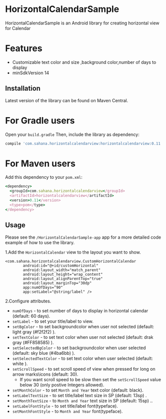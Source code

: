# HorizontalCalendarSample
HorizontalCalendarSample is an Android library for creating horizontal view for Calendar

# Features
- Customizable text color and size ,background color,number of days to display
- minSdkVersion 14

## Installation

Latest version of the library can be found on Maven Central.

# For Gradle users
Open your ```build.gradle``` Then, include the library as dependency:
```ruby
compile 'com.sahana.horizontalcalendarview:horizontalcalendarview:0.11'
```

# For Maven users
Add this dependency to your ```pom.xml```:
```ruby
<dependency>
  <groupId>com.sahana.horizontalcalendarview</groupId>
  <artifactId>horizontalcalendarview</artifactId>
  <version>0.11</version>
  <type>pom</type>
</dependency>
```
## Usage

Please see the ```/HorizontalCalendarSample-app``` app for a more detailed code example of how to use the library.

1.Add the ```HorizontalCalendar``` view to the layout you want to show.
```
<com.sahana.horizontalcalendarview.CustomHorizontalCalendar
        android:id="@+id/customHorizontal"
        android:layout_width="match_parent"
        android:layout_height="wrap_content"
        android:layout_alignParentTop="true"
        android:layout_marginTop="30dp"
        app:numOfDays="90"
        app:setLabel="@string/label" />
 ```      
2.Configure attributes.
- ```numOfDays``` - to set number of days to display in horizontal calendar (default: 60 days).
- ```setLabel``` - to set your title/label to view.
- ```setBgColor``` - to set backgroundcolor when user not selected  (default: light gray (#f2f2f2) ).
- ```setTextColor``` - to set text color when user not selected (default: drak gray (#FF858585) ).
- ```setSelectedBgColor``` - to set backgroundcolor when user selected (default: sky blue (#4ba6bb) ).
- ```setSelectedTextColor``` - to set text color when user selected (default: white ).
- ```setScrollSpeed``` - to set scroll speed of view when pressed for long on arrow marks\icons (default: 30).
     - If you want scroll speed to be slow then set the ```setScrollSpeed``` value below 30 (only postive Integers allowed).
- ```setMonthColor``` - to set ```Month and Year``` text color (default: black).
- ```setLabelTextSize``` - to set title/label text size in SP (default: 13sp) .
- ```setMonthTextSize``` - to ```Month and Year``` text size in SP (default: 15sp) ..
- ```setLabelFontStyle``` - to set title/label font(typeface).
- ```setMonthFontStyle``` - to ```Month and Year``` font(typeface).


